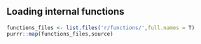 
# 

## **Loading internal functions**

``` r
functions_files <- list.files('r/functions/',full.names = T)
purrr::map(functions_files,source)
```
